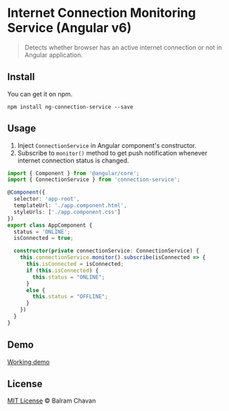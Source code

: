 # Internet Connection Monitoring Service (Angular v6)

> Detects whether browser has an active internet connection or not in Angular application. 

## Install

You can get it on npm.

```
npm install ng-connection-service --save
```

## Usage

1. Inject `ConnectionService` in Angular component's constructor.
2. Subscribe to `monitor()` method to get push notification whenever internet connection status is changed.

```ts
import { Component } from '@angular/core';
import { ConnectionService } from 'connection-service';

@Component({
  selector: 'app-root',
  templateUrl: './app.component.html',
  styleUrls: ['./app.component.css']
})
export class AppComponent {
  status = 'ONLINE';
  isConnected = true;

  constructor(private connectionService: ConnectionService) {
    this.connectionService.monitor().subscribe(isConnected => {
      this.isConnected = isConnected;
      if (this.isConnected) {
        this.status = "ONLINE";
      }
      else {
        this.status = "OFFLINE";
      }
    })
  }
}

```

## Demo

[Working demo](https://ng-connection-service-demo.surge.sh/)

## License

[MIT License](https://github.com/ultrasonicsoft/ng-connection-service/blob/master/LICENSE) © Balram Chavan
